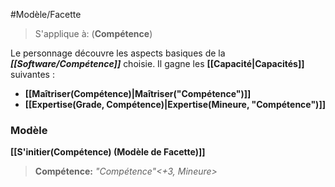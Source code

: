 #Modèle/Facette 
> S'applique à: (**Compétence**)

Le personnage découvre les aspects basiques de la **_[[Software/Compétence]]_** choisie. Il gagne les **[[Capacité|Capacités]]** suivantes :

* **[[Maîtriser(Compétence)|Maîtriser("Compétence")]]**
* **[[Expertise(Grade, Compétence)|Expertise(Mineure, "Compétence")]]**

### Modèle
**[[S'initier(Compétence) (Modèle de Facette)]]**
> **Compétence:** _"Compétence"<+3, Mineure>_